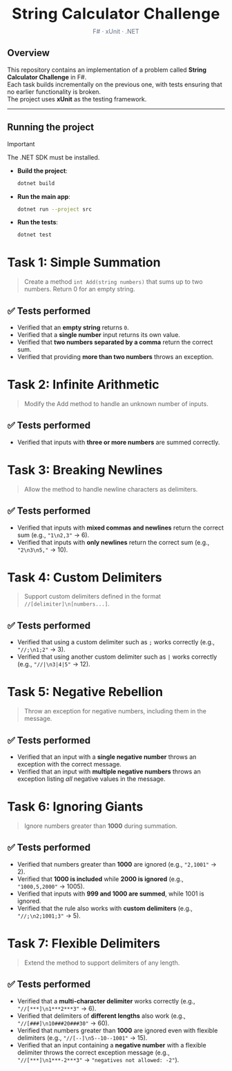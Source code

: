 <h1 align="center" style="margin: 0 0 12px; font-size: 35px;">
    <span style="letter-spacing:0.5px">String Calculator Challenge</span>
</h1>
<p align="center" style="margin:0 0 24px; color:#667085;">
  F# · xUnit · .NET
</p>

## Overview

This repository contains an implementation of a problem called **String Calculator Challenge** in F#.  
Each task builds incrementally on the previous one, with tests ensuring that no earlier functionality is broken.  
The project uses **xUnit** as the testing framework.

---

## Running the project

> [!IMPORTANT]  
> The .NET SDK must be installed.

- **Build the project**:

    ```bash
    dotnet build
    ```

- **Run the main app**:

    ```bash
    dotnet run --project src
    ```

- **Run the tests**:

    ```bash
    dotnet test
    ```


# Task 1: Simple Summation

> Create a method `int Add(string numbers)` that sums up to two numbers. Return 0 for an empty string.

## ✅ Tests performed
- Verified that an **empty string** returns `0`.  
- Verified that a **single number** input returns its own value.  
- Verified that **two numbers separated by a comma** return the correct sum.  
- Verified that providing **more than two numbers** throws an exception.  



# Task 2: Infinite Arithmetic

> Modify the Add method to handle an unknown number of inputs.

## ✅ Tests performed
- Verified that inputs with **three or more numbers** are summed correctly.  



# Task 3: Breaking Newlines

> Allow the method to handle newline characters as delimiters.

## ✅ Tests performed
- Verified that inputs with **mixed commas and newlines** return the correct sum (e.g., `"1\n2,3"` → 6).  
- Verified that inputs with **only newlines** return the correct sum (e.g., `"2\n3\n5,"` → 10).  



# Task 4: Custom Delimiters

> Support custom delimiters defined in the format `//[delimiter]\n[numbers...]`.

## ✅ Tests performed
- Verified that using a custom delimiter such as `;` works correctly (e.g., `"//;\n1;2"` → 3).  
- Verified that using another custom delimiter such as `|` works correctly (e.g., `"//|\n3|4|5"` → 12).  



# Task 5: Negative Rebellion

> Throw an exception for negative numbers, including them in the message.

## ✅ Tests performed
- Verified that an input with a **single negative number** throws an exception with the correct message.  
- Verified that an input with **multiple negative numbers** throws an exception listing *all* negative values in the message.  


# Task 6: Ignoring Giants

> Ignore numbers greater than **1000** during summation.

## ✅ Tests performed
- Verified that numbers greater than **1000** are ignored (e.g., `"2,1001"` → 2).  
- Verified that **1000 is included** while **2000 is ignored** (e.g., `"1000,5,2000"` → 1005).  
- Verified that inputs with **999 and 1000 are summed**, while 1001 is ignored.  
- Verified that the rule also works with **custom delimiters** (e.g., `"//;\n2;1001;3"` → 5). 


# Task 7: Flexible Delimiters

> Extend the method to support delimiters of any length.

## ✅ Tests performed
- Verified that a **multi-character delimiter** works correctly (e.g., `"//[***]\n1***2***3"` → 6).  
- Verified that delimiters of **different lengths** also work (e.g., `"//[###]\n10###20###30"` → 60).  
- Verified that numbers greater than **1000** are ignored even with flexible delimiters (e.g., `"//[--]\n5--10--1001"` → 15).  
- Verified that an input containing a **negative number** with a flexible delimiter throws the correct exception message (e.g., `"//[***]\n1***-2***3"` → `"negatives not allowed: -2"`).  

